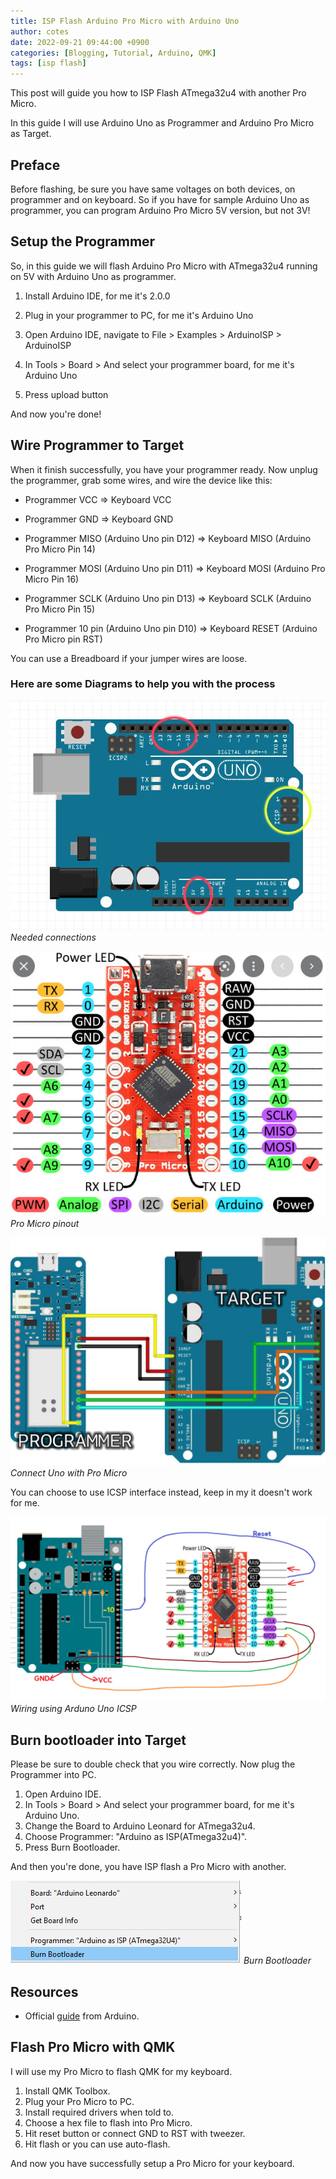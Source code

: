 ```yaml
---
title: ISP Flash Arduino Pro Micro with Arduino Uno
author: cotes
date: 2022-09-21 09:44:00 +0900
categories: [Blogging, Tutorial, Arduino, QMK]
tags: [isp flash]
---
```


This post will guide you how to ISP Flash ATmega32u4 with another Pro Micro.

In this guide I will use Arduino Uno as Programmer and Arduino Pro Micro as Target.

## Preface

Before flashing, be sure you have same voltages on both devices, on programmer and on keyboard. So if you have for sample Arduino Uno as programmer, you can program Arduino Pro Micro 5V version, but not 3V!

## Setup the Programmer

So, in this guide we will flash Arduino Pro Micro with ATmega32u4 running on 5V with Arduino Uno as programmer.

1. Install Arduino IDE, for me it's 2.0.0

2. Plug in your programmer to PC, for me it's Arduino Uno

3. Open Arduino IDE, navigate to File > Examples > ArduinoISP > ArduinoISP

4. In Tools > Board > And select your programmer board, for me it's Arduino Uno

5. Press upload button

And now you're done!

## Wire Programmer to Target

When it finish successfully, you have your programmer ready. Now unplug the programmer, grab some wires, and wire the device like this:

- Programmer VCC => Keyboard VCC

- Programmer GND => Keyboard GND

- Programmer MISO (Arduino Uno pin D12) => Keyboard MISO (Arduino Pro Micro Pin 14)

- Programmer MOSI (Arduino Uno pin D11) => Keyboard MOSI (Arduino Pro Micro Pin 16)

- Programmer SCLK (Arduino Uno pin D13) => Keyboard SCLK (Arduino Pro Micro Pin 15)

- Programmer 10 pin (Arduino Uno pin D10) => Keyboard RESET (Arduino Pro Micro pin RST)

You can use a Breadboard if your jumper wires are loose.

### Here are some Diagrams to help you with the process

![Uno connect](/assets/image/Uno_Connect.jpg)
_Needed connections_

![Pro Micro Pinout](/assets/image/Pro_Micro_Pinout.jpg)
_Pro Micro pinout_

![Example connect](/assets/image/Example_connect.jpg)
_Connect Uno with Pro Micro_

You can choose to use ICSP interface instead, keep in my it doesn't work for me.

![Wire with ICSP](/assets/image/Wiring_with_ICSP_on_Uno.jpg)
_Wiring using Arduno Uno ICSP_

## Burn bootloader into Target

Please be sure to double check that you wire correctly. Now plug the Programmer into PC.

1. Open Arduino IDE.
2. In Tools > Board > And select your programmer board, for me it's Arduino Uno.
3. Change the Board to Arduino Leonard for ATmega32u4.
4. Choose Programmer: "Arduino as ISP(ATmega32u4)".
5. Press Burn Bootloader.

And then you're done, you have ISP flash a Pro Micro with another.

![Desktop View](/assets/image/Burn_Bootloader.jpg)
_Burn Bootloader_

## Resources

- Official [guide](https://docs.arduino.cc/built-in-examples/arduino-isp/ArduinoISP) from Arduino.

## Flash Pro Micro with QMK

I will use my Pro Micro to flash QMK for my keyboard.

1. Install QMK Toolbox.
2. Plug your Pro Micro to PC.
3. Install required drivers when told to.
4. Choose a hex file to flash into Pro Micro.
5. Hit reset button or connect GND to RST with tweezer.
6. Hit flash or you can use auto-flash.

And now you have successfully setup a Pro Micro for your keyboard.
